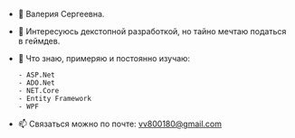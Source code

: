 - 👋 Валерия Сергеевна.
- 👀 Интересуюсь декстопной разработкой, но тайно мечтаю податься в геймдев.
- 🌱 Что знаю, примеряю и постоянно изучаю:
 
      - ASP.Net
      - ADO.Net
      - NET.Core
      - Entity Framework
      - WPF

- 📫 Связаться можно по почте: vv800180@gmail.com


